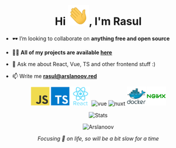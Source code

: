 <h1 align="center">Hi <img src="https://raw.githubusercontent.com/ABSphreak/ABSphreak/master/gifs/Hi.gif" width="55px" />, I'm Rasul</h1>

- 🕶 I’m looking to collaborate on **anything free and open source**

- 👨‍💻 **All of my projects are available [here](https://github.com/Arslanoov/awesome)**

- 💬 Ask me about React, Vue, TS and other frontend stuff :)

- 📫 Write me **rasul@arslanoov.red**

<p align="center">
  <img src="https://raw.githubusercontent.com/devicons/devicon/master/icons/javascript/javascript-original.svg" alt="javascript" width="50" height="50"/>
  <img src="https://raw.githubusercontent.com/devicons/devicon/master/icons/typescript/typescript-original.svg" alt="typescript" width="50" height="50"/>
  <img src="https://raw.githubusercontent.com/devicons/devicon/master/icons/react/react-original-wordmark.svg" alt="react" width="50" height="50"/>
  <img src="https://upload.wikimedia.org/wikipedia/commons/9/95/Vue.js_Logo_2.svg" alt="vue" width="50" height="50"/>
  <img src="https://ru.nuxtjs.org/logos/nuxt-icon.png" alt="nuxt" width="50" height="50"/>
  <img src="https://raw.githubusercontent.com/devicons/devicon/master/icons/docker/docker-original-wordmark.svg" alt="docker" width="50" height="50"/>
  <img src="https://raw.githubusercontent.com/devicons/devicon/master/icons/nginx/nginx-original.svg" alt="nginx" width="50" height="50"/>
</p>

<p align="center">
  <img src="https://github-readme-streak-stats.herokuapp.com/?user=Arslanoov&background=FFFFFF&dates=000000&hide_border=true&currStreakNum=black" alt="Stats" />
</p>

<p align="center">
    <img src="https://github-readme-stats.vercel.app/api?username=Arslanoov&include_all_commits=true&count_private=true&show_icons=true&line_height=20&bg_color=white&text_color=black&hide_border=true" alt="Arslanoov" />
</p>

<p align="center">
  <em>Focusing 🎯 on life, so will be a bit slow for a time</em>
</p>
